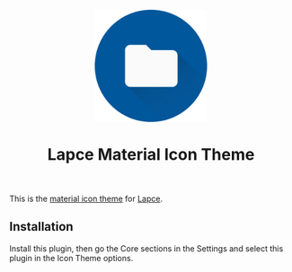 <h1 align="center">
  <br>
    <img src="logo.png" alt="logo" width="200">
  <br><br>
  Lapce Material Icon Theme
  <br>
  <br>
</h1>

This is the [material icon theme](https://github.com/material-extensions/vscode-material-icon-theme) for [Lapce](https://github.com/lapce/lapce).

## Installation

Install this plugin, then go the Core sections in the Settings and select this plugin in the Icon Theme options.